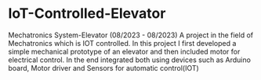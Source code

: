 # IoT-Controlled-Elevator
Mechatronics System-Elevator (08/2023 - 08/2023)
A project in the field of Mechatronics which is IOT controlled. In this project I first developed a simple mechanical prototype of an elevator and then included motor for electrical control. In the end integrated both using devices such as Arduino board, Motor driver and Sensors for automatic control(IOT)
